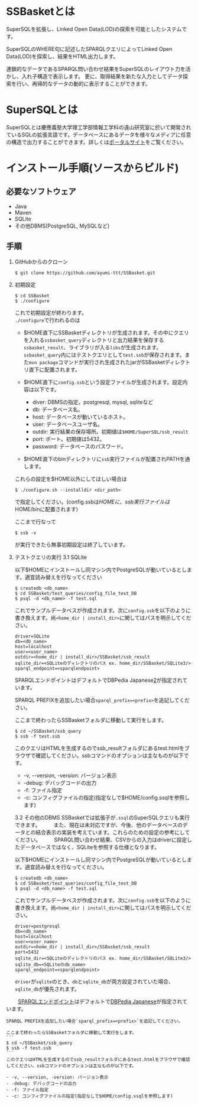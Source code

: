 # SSBasketとは
SuperSQLを拡張し、Linked Open Data(LOD)の探索を可能としたシステムです。

SuperSQLのWHERE句に記述したSPARQLクエリによってLinked Open Data(LOD)を探索し、結果をHTML出力します。

連鎖的なデータであるSPARQL問い合わせ結果をSuperSQLのレイアウト力を活かし、入れ子構造で表示します。
更に、取得結果を新たな入力としてデータ探索を行い、再帰的なデータの動的に表示することができます。


# SuperSQLとは

SuperSQLとは慶應義塾大学理工学部情報工学科の遠山研究室に於いて開発されているSQLの拡張言語です。データベースにあるデータを様々なメディアに任意の構造で出力することができます。詳しくは[ポータルサイト][1]をご覧ください。

# インストール手順(ソースからビルド)

## 必要なソフトウェア
- Java
- Maven
- SQLite
- その他DBMS(PostgreSQL, MySQLなど)

## 手順
1. GitHubからのクローン

    `$ git clone https://github.com/ayumi-ttt/SSBasket.git`


2. 初期設定

    ```
    $ cd SSBasket
    $ ./configure
    ```
    これで初期設定が終わります。\
    `./configure`で行われるのは
    - $HOME直下にSSBasketディレクトリが生成されます。その中にクエリを入れる`ssbasket_query`ディレクトリと出力結果を保存する`ssbasket_result`、ライブラリが入る`libs`が生成されます。`ssbasket_query`内にはテストクエリとして`test.ssb`が保存されます。また`mvn package`コマンドが実行され生成されたjarがSSBasketディレクトリ直下に配置されます。
    - $HOME直下に`config.ssb`という設定ファイルが生成されます。設定内容は以下です。
        
        - diver: DBMSの指定。postgresql, mysql, sqliteなど 
        - db: データベース名。
        - host: データベースが動いているホスト。
        - user: データベースユーザ名。
        - outdir: 実行結果の保存場所。初期値は`$HOME/SuperSQL/ssb_result`
        - port: ポート。初期値は5432。
        - password: データベースのパスワード。

    - $HOME直下のbinディレクトリに`ssb`実行ファイルが配置されPATHを通します。

    これらの設定を$HOME以外にしてほしい場合は
    
    `$ ./configure.sh --installdir <dir_path>`
    
    で指定してください。(config.ssbは$HOMEに、ssb実行ファイルは$HOME/binに配置されます)

    ここまで行なって
    
    `$ ssb -v`

    が実行できたら無事初期設定は終了しています。

3. テストクエリの実行
   3.1 SQLite 

    以下$HOMEにインストールし同マシン内でPostgreSQLが動いているとします。適宜読み替えを行なってください
    ```
    $ createdb <db_name>
    $ cd SSBasket/test_queries/config_file_test_DB
    $ psql -d <db_name> -f test.sql
    ```

    これでサンプルデータベスが作成されます。次に`config.ssb`を以下のように書き換えます。尚`<home_dir | install_dir>`に関してはパスを明示してください。
    ```
    driver=SQLite
    db=<db_name>
    host=localhost
    user=<user_name>
    outdir=<home_dir | install_dir>/SSBasket/ssb_result
    sqlite_dir=<SQLiteのディレクトリのパス ex. home_dir/SSBasket/SQLite3/>
    sparql_endpoint=<sparqlendpoint>
    ```
    SPARQLエンドポイントはデフォルトでDBPedia Japanese[2][3]が指定されています。

    SPARQL PREFIXを追加したい場合`sparql_prefix=<prefix>`を追記してください。

    ここまで終わったらSSBasketフォルダに移動して実行をします。
    ```
    $ cd ~/SSBasket/ssb_query
    $ ssb -f test.ssb
    ```
    このクエリはHTMLを生成するのでssb_resultフォルダにあるtest.htmlをブラウザで確認してください。ssbコマンドのオプションは主なものが以下です。

    - -v, --version, -version: バージョン表示
    - -debug: デバッグコードの出力
    - -f: ファイル指定
    - -c: コンフィグファイルの指定(指定なしで$HOME/config.ssqlを参照します)
    
   3.2 その他のDBMS
    SSBasketでは拡張子が`.ssql`のSuperSQLクエリも実行できます。
　　 また、現在は未対応ですが、今後、他のデータベースのデータとの結合表示の実装を考えています。これらのための設定の参考にしてください。
　　 SPARQL問い合わせ結果、CSVからの入力はdriverに設定したデータベースではなく、SQLiteを参照する仕様となります。

    以下$HOMEにインストールし同マシン内でPostgreSQLが動いているとします。適宜読み替えを行なってください。
    ```
    $ createdb <db_name>
    $ cd SSBasket/test_queries/config_file_test_DB
    $ psql -d <db_name> -f test.sql
    ```

    これでサンプルデータベスが作成されます。次に`config.ssb`を以下のように書き換えます。尚`<home_dir | install_dir>`に関してはパスを明示してください。
    ```
    driver=postgresql
    db=<db_name>
    host=localhost
    user=<user_name>
    outdir=<home_dir | install_dir>/SSBasket/ssb_result
    port=5432
    sqlite_dir=<SQLiteのディレクトリのパス ex. home_dir/SSBasket/SQLite3/>
    sqlite_db=<SQLiteのdb_name>
    sparql_endpoint=<sparqlendpoint>
    ```
    `driver`が`sqlite`のとき、`db`と`sqlite_db`が両方設定されていた場合、`sqlite_db`が優先されます。

　　 [SPARQLエンドポイント][3]はデフォルトで[DBPedia Japanese][2]が指定されています。

    SPARQL PREFIXを追加したい場合`sparql_prefix=<prefix>`を追記してください。

    ここまで終わったらSSBasketフォルダに移動して実行をします。
    ```
    $ cd ~/SSBasket/ssb_query
    $ ssb -f test.ssb
    ```
    このクエリはHTMLを生成するのでssb_resultフォルダにあるtest.htmlをブラウザで確認してください。ssbコマンドのオプションは主なものが以下です。

    - -v, --version, -version: バージョン表示
    - -debug: デバッグコードの出力
    - -f: ファイル指定
    - -c: コンフィグファイルの指定(指定なしで$HOME/config.ssqlを参照します)



[1]:http://ssql.db.ics.keio.ac.jp/
[2]:https://www.ja.dbpedia.org/
[3]:http://ja.dbpedia.org/sparql
